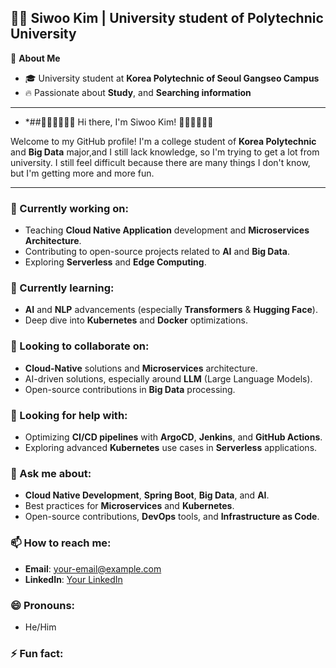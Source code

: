 ## 👨‍🎓 Siwoo Kim | University student of Polytechnic University

🙊 **About Me**
- 🎓 University student at **Korea Polytechnic of Seoul Gangseo Campus**
- 🔥 Passionate about **Study**, and **Searching information**
  
---

- *##🎉🎉🎉🙌🙌🙌 Hi there, I'm Siwoo Kim! 🙌🙌🙌🎉🎉🎉

Welcome to my GitHub profile! I'm a college student of **Korea Polytechnic** and **Big Data** major,and I still lack knowledge, so I'm trying to get a lot from university. I still feel difficult because there are many things I don't know, but I'm getting more and more fun.

---

### 🔭 Currently working on:
- Teaching **Cloud Native Application** development and **Microservices Architecture**.
- Contributing to open-source projects related to **AI** and **Big Data**.
- Exploring **Serverless** and **Edge Computing**.

### 🌱 Currently learning:
- **AI** and **NLP** advancements (especially **Transformers** & **Hugging Face**).
- Deep dive into **Kubernetes** and **Docker** optimizations.

### 👯 Looking to collaborate on:
- **Cloud-Native** solutions and **Microservices** architecture.
- AI-driven solutions, especially around **LLM** (Large Language Models).
- Open-source contributions in **Big Data** processing.

### 🤔 Looking for help with:
- Optimizing **CI/CD pipelines** with **ArgoCD**, **Jenkins**, and **GitHub Actions**.
- Exploring advanced **Kubernetes** use cases in **Serverless** applications.

### 💬 Ask me about:
- **Cloud Native Development**, **Spring Boot**, **Big Data**, and **AI**.
- Best practices for **Microservices** and **Kubernetes**.
- Open-source contributions, **DevOps** tools, and **Infrastructure as Code**.

### 📫 How to reach me:
- **Email**: your-email@example.com
- **LinkedIn**: [Your LinkedIn](https://www.linkedin.com/in/yourprofile)

### 😄 Pronouns:
- He/Him

### ⚡ Fun fact:
